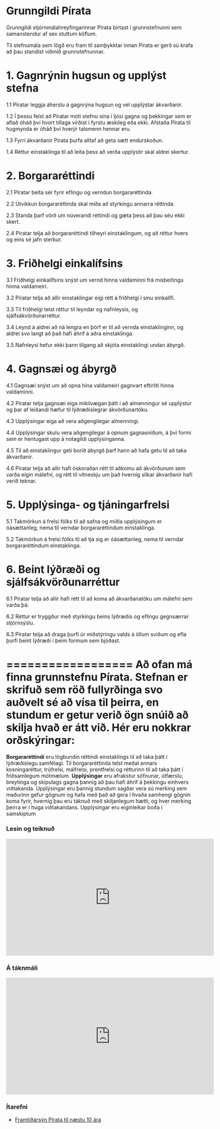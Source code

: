# Grunngildi Pírata
Grunngildi stjórnmálahreyfingarinnar Pírata birtast í grunnstefnunni sem samanstendur af sex stuttum köflum.

Til stefnumála sem lögð eru fram til samþykktar innan Pírata er gerð sú krafa að þau standist viðmið grunnstefnunnar.


# 1. Gagnrýnin hugsun og upplýst stefna
1.1 Píratar leggja áherslu á gagnrýna hugsun og vel upplýstar ákvarðanir.

1.2 Í þessu felst að Píratar móti stefnu sína í ljósi gagna og þekkingar sem er aflað óháð því hvort tillaga virðist í fyrstu æskileg eða ekki. Afstaða Pírata til hugmynda er óháð því hverjir talsmenn hennar eru.

1.3 Fyrri ákvarðanir Pírata þurfa alltaf að geta sætt endurskoðun.

1.4 Réttur einstaklinga til að leita þess að verða upplýstir skal aldrei skertur.

# 2. Borgararéttindi
2.1 Píratar beita sér fyrir eflingu og verndun borgararéttinda.

2.2 Útvíkkun borgararéttinda skal miða að styrkingu annarra réttinda.

2.3 Standa þarf vörð um núverandi réttindi og gæta þess að þau séu ekki skert.

2.4 Píratar telja að borgararéttindi tilheyri einstaklingum, og að réttur hvers og eins sé jafn sterkur.

# 3. Friðhelgi einkalífsins
3.1 Friðhelgi einkalífsins snýst um vernd hinna valdaminni frá misbeitingu hinna valdameiri.

3.2 Píratar telja að allir einstaklingar eigi rétt á friðhelgi í sínu einkalífi.

3.3 Til friðhelgi telst réttur til leyndar og nafnleysis, og sjálfsákvörðunarréttur.

3.4 Leynd á aldrei að ná lengra en þörf er til að vernda einstaklinginn, og aldrei svo langt að það hafi áhrif á aðra einstaklinga.

3.5 Nafnleysi hefur ekki þann tilgang að skjóta einstaklingi undan ábyrgð.

# 4. Gagnsæi og ábyrgð
4.1 Gagnsæi snýst um að opna hina valdameiri gagnvart eftirliti hinna valdaminni.

4.2 Píratar telja gagnsæi eiga mikilvægan þátt í að almenningur sé upplýstur og þar af leiðandi hæfur til lýðræðislegrar ákvörðunartöku.

4.3 Upplýsingar eiga að vera aðgengilegar almenningi.

4.4 Upplýsingar skulu vera aðgengilegar á opnum gagnasniðum, á því formi sem er hentugast upp á notagildi upplýsinganna.

4.5 Til að einstaklingur geti borið ábyrgð þarf hann að hafa getu til að taka ákvarðanir.

4.6 Píratar telja að allir hafi óskoraðan rétt til aðkomu að ákvörðunum sem varða eigin málefni, og rétt til vitneskju um það hvernig slíkar ákvarðanir hafi verið teknar.

# 5. Upplýsinga- og tjáningarfrelsi
5.1 Takmörkun á frelsi fólks til að safna og miðla upplýsingum er óásættanleg, nema til verndar borgararéttindum einstaklinga.

5.2 Takmörkun á frelsi fólks til að tjá sig er óásættanleg, nema til verndar borgararéttindum einstaklinga.

# 6. Beint lýðræði og sjálfsákvörðunarréttur
6.1 Píratar telja að allir hafi rétt til að koma að ákvarðanatöku um málefni sem varða þá.

6.2 Réttur er tryggður með styrkingu beins lýðræðis og eflingu gegnsærrar stjórnsýslu.

6.3 Píratar telja að draga þurfi úr miðstýringu valds á öllum sviðum og efla þurfi beint lýðræði í þeim formum sem bjóðast.




==================
Að ofan má finna grunnstefnu Pírata. Stefnan er skrifuð sem röð fullyrðinga svo auðvelt sé að vísa til þeirra, en stundum er getur verið ögn snúið að skilja hvað er átt við. Hér eru nokkrar orðskýringar:
==================

**Borgararéttindi**  eru lögbundin réttindi einstaklings til að taka þátt í lýðræðislegu samfélagi. Til borgararéttinda telst meðal annars kosningaréttur, trúfrelsi, málfrelsi, prentfrelsi og rétturinn til að taka þátt í friðsamlegum mótmælum.
**Upplýsingar** eru afrakstur söfnunar, útfærslu, breytinga og skipulags gagna þannig að þau hafi áhrif á þekkingu einhvers viðtakanda. Upplýsingar eru þannig stundum sagðar vera sú merking sem maðurinn gefur gögnum og hafa með það að gera í hvaða samhengi gögnin koma fyrir, hvernig þau eru táknuð með skiljanlegum hætti, og hver merking þeirra er í huga viðtakandans. Upplýsingar eru eiginleikar boða í samskiptum 

<h3>Lesin og teiknuð</h3>
<iframe src="https://www.youtube.com/embed/iml0P9Wp0UU" width="560" height="315" frameborder="0" allowfullscreen="allowfullscreen"></iframe>

<h3>Á táknmáli</h3>
<iframe src="https://www.youtube.com/embed/_p67R9xIOiE" width="560" height="315" frameborder="0" allowfullscreen="allowfullscreen"></iframe>
<h3>Ítarefni</h3>
<ul>
<li><a href="https://piratar.is/kosningar/kosningarforsida/frambod-2016/framtidarsyn-pirata/">Framtíðarsýn Pírata til næstu 10 ára</a></li>
</ul>
